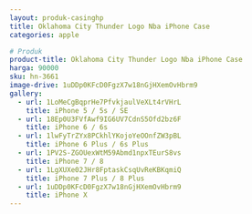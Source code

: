 ```yaml
---
layout: produk-casinghp
title: Oklahoma City Thunder Logo Nba iPhone Case
categories: apple

# Produk
product-title: Oklahoma City Thunder Logo Nba iPhone Case
harga: 90000
sku: hn-3661
image-drive: 1uDDp0KFcD0FgzX7w18nGjHXemOvHbrm9
gallery:
  - url: 1LoMeCgBqprHe7PfvkjaulVeXLt4rVHrL
    title: iPhone 5 / 5s / SE
  - url: 18Ep0U3FVfAwf9IG6UV7CdnS5Ofd2bz6F
    title: iPhone 6 / 6s
  - url: 1lwFyTrZYx8PCkhlYKojoYeOOnfZW3pBL
    title: iPhone 6 Plus / 6s Plus
  - url: 1PV2S-ZGOUexWtM59Abmd1npxTEurS8vs
    title: iPhone 7 / 8
  - url: 1LgXUXe02JHr8FptaskCsqUvReKBKqmiQ
    title: iPhone 7 Plus / 8 Plus
  - url: 1uDDp0KFcD0FgzX7w18nGjHXemOvHbrm9
    title: iPhone X
---
```

